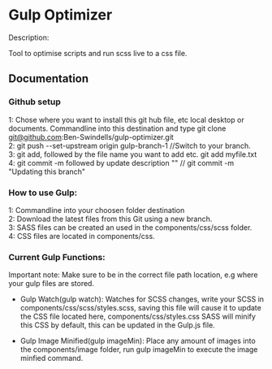 # Gulp Optimizer

Description:

Tool to optimise scripts and run scss live to a css file.

<h2>Documentation</h2>

<h3>Github setup</h3>

1: Chose where you want to install this git hub file, etc local desktop or documents. Commandline into this destination and type git clone git@github.com:Ben-Swindells/gulp-optimizer.git<br>
2: git push --set-upstream origin gulp-branch-1 //Switch to your branch.<br>
3: git add, followed by the file name you want to add etc. git add myfile.txt<br>
4: git commit -m followed by update description "" // git commit -m "Updating this branch"<br>

<h3>How to use Gulp:</h3>


1: Commandline into your choosen folder destination<br>
2: Download the latest files from this Git using a new branch.<br>
3: SASS files can be created an used in the components/css/scss folder.<br>
4: CSS files are located in components/css.<br>

<h3>Current Gulp Functions: </h3>
<p> Important note: Make sure to be in the correct file path location, e.g where your gulp files are stored.

- Gulp Watch(gulp watch): Watches for SCSS changes, write your SCSS in components/css/scss/styles.scss, saving this file will cause it to update the CSS file located here, components/css/styles.css SASS will minify this CSS by default, this can be updated in the Gulp.js file.

- Gulp Image Minified(gulp imageMin): Place any amount of images into the components/image folder, run gulp imageMin to execute the image minfied command.
